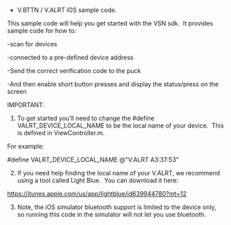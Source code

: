- V.BTTN / V.ALRT iOS sample code.

This sample code will help you get started with the VSN sdk.  
It provides sample code for how to:

-scan for devices

-connected to a pre-defined device address

-Send the correct verification code to the puck

-And then enable short button presses and display the status/press on the screen

IMPORTANT:

1) To get started you’ll need to change the #define VALRT_DEVICE_LOCAL_NAME to be the local name of your device.  This is defined in ViewController.m.

For example:

#define VALRT_DEVICE_LOCAL_NAME @"V.ALRT A3:37:53"

2) If you need help finding the local name of your V.ALRT, we recommend using a tool called Light Blue.  You can download it here:

https://itunes.apple.com/us/app/lightblue/id639944780?mt=12

3) Note, the iOS simulator bluetooth support is limited to the device only, so running this code in the simulator will not let you use bluetooth.
